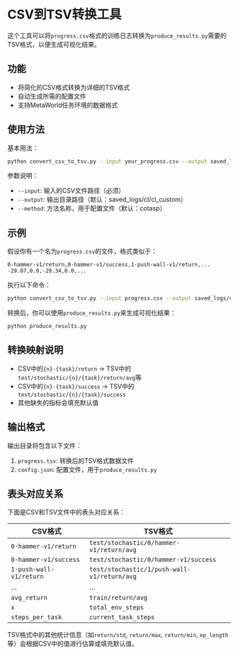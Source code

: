 # CSV到TSV转换工具

这个工具可以将`progress.csv`格式的训练日志转换为`produce_results.py`需要的TSV格式，以便生成可视化结果。

## 功能

- 将简化的CSV格式转换为详细的TSV格式
- 自动生成所需的配置文件
- 支持MetaWorld任务环境的数据格式

## 使用方法

基本用法：

```bash
python convert_csv_to_tsv.py --input your_progress.csv --output saved_logs/cl/cl_custom
```

参数说明：

- `--input`: 输入的CSV文件路径（必须）
- `--output`: 输出目录路径（默认：saved_logs/cl/cl_custom）
- `--method`: 方法名称，用于配置文件（默认：cotasp）

## 示例

假设你有一个名为`progress.csv`的文件，格式类似于：

```
0-hammer-v1/return,0-hammer-v1/success,1-push-wall-v1/return,...
-29.87,0.0,-29.34,0.0,...
```

执行以下命令：

```bash
python convert_csv_to_tsv.py --input progress.csv --output saved_logs/cl/my_experiment
```

转换后，你可以使用`produce_results.py`来生成可视化结果：

```bash
python produce_results.py
```

## 转换映射说明

- CSV中的`{n}-{task}/return` → TSV中的`test/stochastic/{n}/{task}/return/avg`等
- CSV中的`{n}-{task}/success` → TSV中的`test/stochastic/{n}/{task}/success`
- 其他缺失的指标会填充默认值

## 输出格式

输出目录将包含以下文件：

1. `progress.tsv`: 转换后的TSV格式数据文件
2. `config.json`: 配置文件，用于`produce_results.py`

## 表头对应关系

下面是CSV和TSV文件中的表头对应关系：

| CSV格式 | TSV格式 |
|---------|---------|
| `0-hammer-v1/return` | `test/stochastic/0/hammer-v1/return/avg` |
| `0-hammer-v1/success` | `test/stochastic/0/hammer-v1/success` |
| `1-push-wall-v1/return` | `test/stochastic/1/push-wall-v1/return/avg` |
| ... | ... |
| `avg_return` | `train/return/avg` |
| `x` | `total_env_steps` |
| `steps_per_task` | `current_task_steps` |

TSV格式中的其他统计信息（如`return/std`, `return/max`, `return/min`, `ep_length`等）会根据CSV中的值进行估算或填充默认值。 